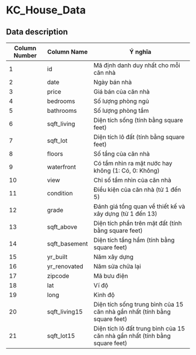 # KC_House_Data

## Data description
| Column Number | Column Name     | Ý nghĩa                                                                 |
|--------|-----------------|-------------------------------------------------------------------------|
| 1      | id              | Mã định danh duy nhất cho mỗi căn nhà                                   |
| 2      | date            | Ngày bán nhà                                                            |
| 3      | price           | Giá bán của căn nhà                                                     |
| 4      | bedrooms        | Số lượng phòng ngủ                                                      |
| 5      | bathrooms       | Số lượng phòng tắm                                                      |
| 6      | sqft_living     | Diện tích sống (tính bằng square feet)                                  |
| 7      | sqft_lot        | Diện tích lô đất (tính bằng square feet)                                |
| 8      | floors          | Số tầng của căn nhà                                                     |
| 9      | waterfront      | Có tầm nhìn ra mặt nước hay không (1: Có, 0: Không)                     |
| 10     | view            | Chỉ số tầm nhìn của căn nhà                                             |
| 11     | condition       | Điều kiện của căn nhà (từ 1 đến 5)                                      |
| 12     | grade           | Đánh giá tổng quan về thiết kế và xây dựng (từ 1 đến 13)                |
| 13     | sqft_above      | Diện tích phần trên mặt đất (tính bằng square feet)                     |
| 14     | sqft_basement   | Diện tích tầng hầm (tính bằng square feet)                              |
| 15     | yr_built        | Năm xây dựng                                                            |
| 16     | yr_renovated    | Năm sửa chữa lại                                                        |
| 17     | zipcode         | Mã bưu điện                                                             |
| 18     | lat             | Vĩ độ                                                                  |
| 19     | long            | Kinh độ                                                                |
| 20     | sqft_living15   | Diện tích sống trung bình của 15 căn nhà gần nhất (tính bằng square feet)|
| 21     | sqft_lot15      | Diện tích lô đất trung bình của 15 căn nhà gần nhất (tính bằng square feet)|

